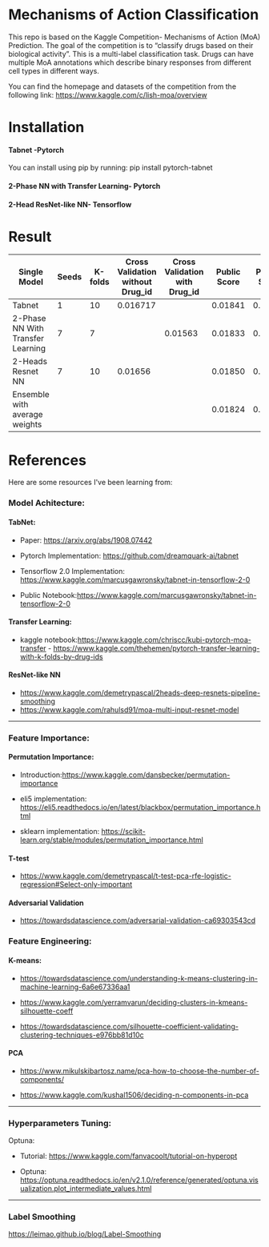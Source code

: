# Mechanisms of Action Classification


This repo is based on the Kaggle Competition- Mechanisms of Action (MoA) Prediction. The goal of the competition is to “classify drugs based on their biological activity”. This is a multi-label classification task. Drugs can have multiple MoA annotations which describe binary responses from different cell types in different ways. 

You can find the homepage and datasets of the competition from the following link:
https://www.kaggle.com/c/lish-moa/overview

# Installation
#### Tabnet -Pytorch
You can install using pip by running: pip install pytorch-tabnet
#### 2-Phase NN with Transfer Learning- Pytorch

#### 2-Head ResNet-like NN- Tensorflow

# Result
| Single Model | Seeds | K-folds | Cross Validation without Drug_id | Cross Validation with Drug_id | Public Score | Private Score | 
| ----- | ----- | ----- | ----- | ----- | ----- |  ----- | 
| Tabnet | 1 |10 | 0.016717 |  |0.01841| 0.01632 |
| 2-Phase NN With Transfer Learning | 7 | 7 | |  0.01563 |0.01833| 0.01623 |
|2-Heads Resnet NN | 7 |10 |0.01656 |   |0.01850| 0.01635 |
|Ensemble with average weights |  | | |   |0.01824| 0.01609 |

# References
Here are some resources I've been learning from:

### Model Achitecture:

#### TabNet:

- Paper: https://arxiv.org/abs/1908.07442

- Pytorch Implementation: https://github.com/dreamquark-ai/tabnet

- Tensorflow 2.0 Implementation: https://www.kaggle.com/marcusgawronsky/tabnet-in-tensorflow-2-0
 
- Public Notebook:https://www.kaggle.com/marcusgawronsky/tabnet-in-tensorflow-2-0

#### Transfer Learning:

- kaggle notebook:https://www.kaggle.com/chriscc/kubi-pytorch-moa-transfer
               - https://www.kaggle.com/thehemen/pytorch-transfer-learning-with-k-folds-by-drug-ids
                 
                 
#### ResNet-like NN
- https://www.kaggle.com/demetrypascal/2heads-deep-resnets-pipeline-smoothing
- https://www.kaggle.com/rahulsd91/moa-multi-input-resnet-model

-----------------
### Feature Importance:

#### Permutation Importance:

- Introduction:https://www.kaggle.com/dansbecker/permutation-importance

- eli5 implementation: https://eli5.readthedocs.io/en/latest/blackbox/permutation_importance.html

- sklearn implementation: https://scikit-learn.org/stable/modules/permutation_importance.html

#### T-test

- https://www.kaggle.com/demetrypascal/t-test-pca-rfe-logistic-regression#Select-only-important

#### Adversarial Validation

- https://towardsdatascience.com/adversarial-validation-ca69303543cd

### Feature Engineering:

#### K-means:
- https://towardsdatascience.com/understanding-k-means-clustering-in-machine-learning-6a6e67336aa1

- https://www.kaggle.com/yerramvarun/deciding-clusters-in-kmeans-silhouette-coeff

- https://towardsdatascience.com/silhouette-coefficient-validating-clustering-techniques-e976bb81d10c

#### PCA 
- https://www.mikulskibartosz.name/pca-how-to-choose-the-number-of-components/

- https://www.kaggle.com/kushal1506/deciding-n-components-in-pca


-----------------
### Hyperparameters Tuning:

Optuna: 

- Tutorial: https://www.kaggle.com/fanvacoolt/tutorial-on-hyperopt

- Optuna: https://optuna.readthedocs.io/en/v2.1.0/reference/generated/optuna.visualization.plot_intermediate_values.html

-----------------
### Label Smoothing

https://leimao.github.io/blog/Label-Smoothing

